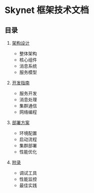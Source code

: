 # Skynet 框架技术文档

## 目录

1. [架构设计](architecture/architecture.md)
   - 整体架构
   - 核心组件
   - 消息系统
   - 服务模型

2. [开发指南](development/development.md)
   - 服务开发
   - 消息处理
   - 集群通信
   - 网络编程

3. [部署方案](deployment/deployment.md)
   - 环境配置
   - 启动流程
   - 集群部署
   - 性能优化

4. [附录](appendix/appendix.md)
   - 调试工具
   - 性能监控
   - 最佳实践 